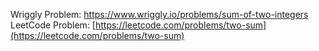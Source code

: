Wriggly Problem: https://www.wriggly.io/problems/sum-of-two-integers  
LeetCode Problem: [https://leetcode.com/problems/two-sum](https://leetcode.com/problems/two-sum)